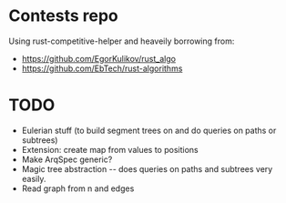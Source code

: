 # Contests repo

Using rust-competitive-helper and heaveily borrowing from:
* https://github.com/EgorKulikov/rust_algo
* https://github.com/EbTech/rust-algorithms

# TODO
* Eulerian stuff (to build segment trees on and do queries on paths or subtrees)
* Extension: create map from values to positions
* Make ArqSpec generic?
* Magic tree abstraction -- does queries on paths and subtrees very easily.
* Read graph from n and edges